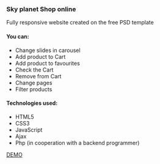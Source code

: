 ### Sky planet Shop online

<p>Fully responsive website created on the free PSD template</p>

#### You can:

- Change slides in carousel
- Add product to Cart
- Add product to favourites
- Check the Cart
- Remove from Cart
- Change pages
- Filter products

#### Technologies used:

- HTML5
- CSS3
- JavaScript
- Ajax
- Php (in cooperation with a backend programmer)

[DEMO](https://justynamak.github.io/Sky-Planet/dist)
